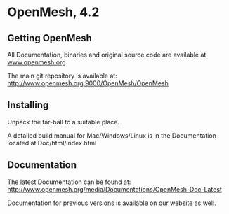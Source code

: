 # OpenMesh, 4.2


## Getting OpenMesh
All Documentation, binaries and original source code are available at www.openmesh.org  

The main git repository is available at:  
http://www.openmesh.org:9000/OpenMesh/OpenMesh


## Installing
Unpack the tar-ball to a suitable place.  


A detailed build manual for Mac/Windows/Linux is in the Documentation   
located at Doc/html/index.html   

## Documentation

The latest Documentation can be found at:  
http://www.openmesh.org/media/Documentations/OpenMesh-Doc-Latest  

Documentation for previous versions is available on our website as well.  
